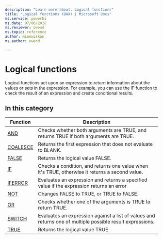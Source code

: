 ```yaml
---
description: "Learn more about: Logical functions"
title: "Logical functions (DAX) | Microsoft Docs"
ms.service: powerbi 
ms.date: 07/06/2020
ms.reviewer: owend
ms.topic: reference
author: minewiskan
ms.author: owend

---
```

# Logical functions

Logical functions act upon an expression to return information about the values or sets in the expression. For example, you can use the IF function to check the result of an expression and create conditional results.  
  
## In this category

|Function  |Description  |
|---------|---------|
|[AND](and-function-dax.md)      | Checks whether both arguments are TRUE, and returns TRUE if both arguments are TRUE.        |
|[COALESCE](coalesce-function-dax.md)|Returns the first expression that does not evaluate to BLANK.|
|[FALSE](false-function-dax.md)      | Returns the logical value FALSE.         |
|[IF](if-function-dax.md)      | Checks a condition, and returns one value when it's TRUE, otherwise it returns a second value.        |
|[IFERROR](iferror-function-dax.md)      |  Evaluates an expression and returns a specified value if the expression returns an error       |
|[NOT](not-function-dax.md)     | Changes FALSE to TRUE, or TRUE to FALSE.          |
|[OR](or-function-dax.md)     |  Checks whether one of the arguments is TRUE to return TRUE.       |
|[SWITCH](switch-function-dax.md)      | Evaluates an expression against a list of values and returns one of multiple possible result expressions.          |
|[TRUE](true-function-dax.md)      |  Returns the logical value TRUE.         |
